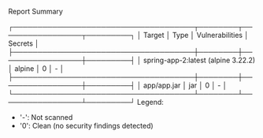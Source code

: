 
Report Summary

┌─────────────────────────────────────┬────────┬─────────────────┬─────────┐
│               Target                │  Type  │ Vulnerabilities │ Secrets │
├─────────────────────────────────────┼────────┼─────────────────┼─────────┤
│ spring-app-2:latest (alpine 3.22.2) │ alpine │        0        │    -    │
├─────────────────────────────────────┼────────┼─────────────────┼─────────┤
│ app/app.jar                         │  jar   │        0        │    -    │
└─────────────────────────────────────┴────────┴─────────────────┴─────────┘
Legend:
- '-': Not scanned
- '0': Clean (no security findings detected)

